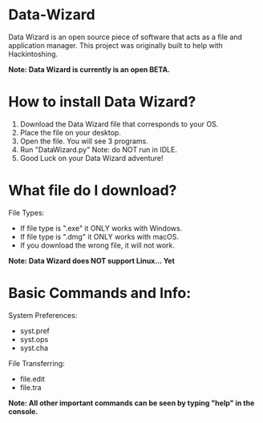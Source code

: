 # Data-Wizard
Data Wizard is an open source piece of software that acts as a file and application manager. This project was originally built to help with Hackintoshing.

**Note: Data Wizard is currently is an open BETA.**

# How to install Data Wizard?
1. Download the Data Wizard file that corresponds to your OS.
2. Place the file on your desktop.
3. Open the file. You will see 3 programs.
4. Run "DataWizard.py" Note: do NOT run in IDLE.
5. Good Luck on your Data Wizard adventure!

# What file do I download?
File Types:
- If file type is ".exe" it ONLY works with Windows.
- If file type is ".dmg" it ONLY works with macOS.
- If you download the wrong file, it will not work.

**Note: Data Wizard does NOT support Linux... Yet**

# Basic Commands and Info:
System Preferences:
- syst.pref
- syst.ops
- syst.cha

File Transferring:
- file.edit
- file.tra

**Note: All other important commands can be seen by typing "help" in the console.**

